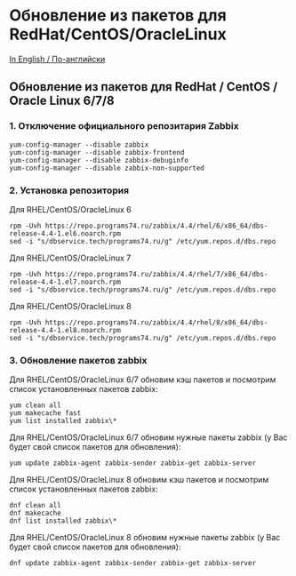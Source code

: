 # Обновление из пакетов для RedHat/CentOS/OracleLinux

[In English / По-английски](RHELUPDATE.md)

## Обновление из пакетов для RedHat / CentOS / Oracle Linux 6/7/8

### 1. Отключение официального репозитария Zabbix
~~~~
yum-config-manager --disable zabbix
yum-config-manager --disable zabbix-frontend
yum-config-manager --disable zabbix-debuginfo
yum-config-manager --disable zabbix-non-supported
~~~~

### 2. Установка репозитория

Для RHEL/CentOS/OracleLinux 6
~~~~
rpm -Uvh https://repo.programs74.ru/zabbix/4.4/rhel/6/x86_64/dbs-release-4.4-1.el6.noarch.rpm
sed -i "s/dbservice.tech/programs74.ru/g" /etc/yum.repos.d/dbs.repo
~~~~

Для RHEL/CentOS/OracleLinux 7
~~~~
rpm -Uvh https://repo.programs74.ru/zabbix/4.4/rhel/7/x86_64/dbs-release-4.4-1.el7.noarch.rpm
sed -i "s/dbservice.tech/programs74.ru/g" /etc/yum.repos.d/dbs.repo
~~~~

Для RHEL/CentOS/OracleLinux 8
~~~~
rpm -Uvh https://repo.programs74.ru/zabbix/4.4/rhel/8/x86_64/dbs-release-4.4-1.el8.noarch.rpm
sed -i "s/dbservice.tech/programs74.ru/g" /etc/yum.repos.d/dbs.repo
~~~~

### 3. Обновление пакетов zabbix

Для RHEL/CentOS/OracleLinux 6/7 обновим кэш пакетов и посмотрим список установленных пакетов zabbix:
~~~~
yum clean all
yum makecache fast
yum list installed zabbix\*
~~~~

Для RHEL/CentOS/OracleLinux 6/7 обновим нужные пакеты zabbix (у Вас будет свой список пакетов для обновления):
~~~~
yum update zabbix-agent zabbix-sender zabbix-get zabbix-server
~~~~

Для RHEL/CentOS/OracleLinux 8 обновим кэш пакетов и посмотрим список установленных пакетов zabbix:
~~~~
dnf clean all
dnf makecache
dnf list installed zabbix\*
~~~~

Для RHEL/CentOS/OracleLinux 8 обновим нужные пакеты zabbix (у Вас будет свой список пакетов для обновления):
~~~~
dnf update zabbix-agent zabbix-sender zabbix-get zabbix-server
~~~~
